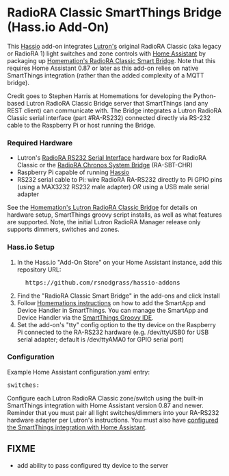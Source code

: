 # RadioRA Classic SmartThings Bridge (Hass.io Add-On)

This [Hassio](https://www.home-assistant.io/hassio/) add-on integrates [Lutron's](http://lutron.com/) original RadioRA Classic (aka legacy or RadioRA 1) light switches and zone controls with [Home Assistant](https://www.home-assistant.io/) by packaging up [Homemation's RadioRA Classic Smart Bridge](https://github.com/homemations/SmartThings). Note that this requires Home Assistant 0.87 or later as this add-on relies on native SmartThings integration (rather than the added complexity of a MQTT bridge).

Credit goes to Stephen Harris at Homemations for developing the Python-based Lutron RadioRA Classic Bridge server
that SmartThings (and any REST client) can communicate with. The Bridge integrates a Lutron RadioRA Classic serial interface (part #RA-RS232) connected directly via RS-232 cable to the Raspberry Pi or host running the Bridge.

### Required Hardware

* Lutron's [RadioRA RS232 Serial Interface](http://www.lutron.com/TechnicalDocumentLibrary/044005c.pdf) hardware box for RadioRA Classic or the [RadioRA Chronos System Bridge](http://www.lutron.com/TechnicalDocumentLibrary/044037b.pdf) (RA-SBT-CHR)
* Raspberry Pi capable of running [Hassio](https://www.home-assistant.io/hassio/)
* RS232 serial cable to Pi: wire RadioRA RA-RS232 directly to Pi GPIO pins (using a MAX3232 RS232 male adapter) *OR* using a USB male serial adapter

See the [Homemation's Lutron RadioRA Classic Bridge](https://github.com/homemations/SmartThings) for details on hardware setup, SmartThings groovy script installs, as well as what features are supported. Note, the initial Lutron RadioRA Manager release only supports dimmers, switches and zones.

### Hass.io Setup

1. In the Hass.io "Add-On Store" on your Home Assistant instance, add this repository URL:
<pre>
     https://github.com/rsnodgrass/hassio-addons
</pre>
2. Find the "RadioRA Classic Smart Bridge" in the add-ons and click Install
3. Follow [Homemations instructions](https://github.com/homemations/SmartThings) on how to add the SmartApp and Device Handler in SmartThings. You can manage the SmartApp and Device Handler via the [SmartThings Groovy IDE](https://graph.api.smartthings.com/).
4. Set the add-on's "tty" config option to the tty device on the Raspberry Pi connected to the RA-RS232 hardware (e.g. /dev/ttyUSB0 for USB serial adapter; default is /dev/ttyAMA0 for GPIO serial port)

### Configuration

Example Home Assistant configuration.yaml entry:

<pre>switches:
</pre>

Configure each Lutron RadioRA Classic zone/switch using the built-in SmartThings integration with Home Assistant version 0.87 and newer. Reminder that you must pair all light switches/dimmers into your RA-RS232 hardware adapter per Lutron's instructions. You must also have [configured the SmartThings integration with Home Assistant](https://www.home-assistant.io/components/smartthings/).

## FIXME

* add ability to pass configured tty device to the server